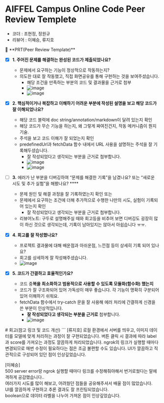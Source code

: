 # AIFFEL Campus Online Code Peer Review Templete
- 코더 : 조현정, 정원규
- 리뷰어 : 이혜승, 류지호


<aside>
🔑 **PRT(Peer Review Template)**

- [x]  **1. 주어진 문제를 해결하는 완성된 코드가 제출되었나요?**
    - 문제에서 요구하는 기능이 정상적으로 작동하는지?
    - 의도한 대로 잘 작동했고, 직접 화면공유를 통해 구현하는 것을 보여주셨습니다.
        - 해당 조건을 만족하는 부분의 코드 및 결과물을 근거로 첨부
        - ![image](https://github.com/user-attachments/assets/dc667674-27cb-4984-9adb-54c8a3f49b7a)
        - ![image](https://github.com/user-attachments/assets/eca6703b-fde1-4bcb-a89a-ee384bd8f402)


- [x]  **2. 핵심적이거나 복잡하고 이해하기 어려운 부분에 작성된 설명을 보고 해당 코드가 잘 이해되었나요?**
    - 해당 코드 블럭에 doc string/annotation/markdown이 달려 있는지 확인
    - 해당 코드가 무슨 기능을 하는지, 왜 그렇게 짜여진건지, 작동 메커니즘이 뭔지 기술.
    - 주석을 보고 코드 이해가 잘 되었는지 확인
    - predefinedUrl과 fetchData 함수 내에서 URL 사용을 설명하는 주석을 잘 기록해두셨습니다.
        - 잘 작성되었다고 생각되는 부분을 근거로 첨부합니다.
        - ![image](https://github.com/user-attachments/assets/b8ba50a2-8263-482c-adbb-1e7e9c3ba012)
        - ![image](https://github.com/user-attachments/assets/3b7c7672-ae81-4928-9642-44b8c189b170)

        
- [ ]  **3.** 에러가 난 부분을 디버깅하여 “문제를 해결한 기록”을 남겼나요? 또는
   “새로운 시도 및 추가 실험”을 해봤나요? ****
    - 문제 원인 및 해결 과정을 잘 기록하였는지 확인 또는
    - 문제에서 요구하는 조건에 더해 추가적으로 수행한 나만의 시도,
    실험이 기록되어 있는지 확인
        - 잘 작성되었다고 생각되는 부분을 근거로 첨부합니다.
    - 리뷰어노트: 구두로 설명해주실 때와 회고등을 비추어 보면 디버깅도 굉장히 많이 하신 것으로 생각되는데, 기록이 남아있지는 않아서 아쉽습니다 ㅠㅠ. 
        
- [x]  **4. 회고를 잘 작성했나요?**
    - 프로젝트 결과물에 대해 배운점과 아쉬운점, 느낀점 등이 상세히 기록 되어 있나요?
    - 회고를 상세하게 잘 작성해주셨습니다.
    - ![image](https://github.com/user-attachments/assets/df193427-aa12-4e9d-8104-43d00e86c0f5)


- [x]  **5. 코드가 간결하고 효율적인가요?**
    - 코드 중**복을 최소화하고 범용적으로 사용할 수 있도록 모듈화(함수화) 했는지**
    - 코드가 잘 구조화되어 있어 가독성이 매우 좋습니다. 각 기능이 명확히 구분되어 있어 이해하기 쉬워요.
    - fetchData 함수에서 try-catch 문을 잘 사용해 에러 처리에 간결하게 신경을 쓴 부분이 인상적입니다.
        - **잘 작성되었다고 생각되는 부분을 근거로** 첨부합니다.
        - ![image](https://github.com/user-attachments/assets/bad49176-7a84-4121-ab19-89aadcd96673)

</aside>
# 회고(참고 링크 및 코드 개선)
```
[류지호]  
로컬 환경에서 서버를 띄우고, 이미지 데이터를 모델에 맞게 처리하는 과정이 잘 구현되었습니다.  
버튼 클릭 시 결과에 따라 label과 score를 가져오는 과정도 깔끔하게 처리되었습니다.  
ngrok의 링크가 실행할 때마다 변경되므로 매번 수정이 필요하다는 점은 조금 불편할 수도 있습니다.  
UI가 깔끔하고 직관적으로 구성되어 있던 점이 인상깊었습니다.  

[이혜승]  
500 server error랑 ngrok 실행할 때마다 링크를 수정해줘야해서 번거로웠다는 말에 격하게 공감했습니다..  
여러가지 시도를 많이 해보고, 어려웠던 점들을 공유해주셔서 배울 점이 많았습니다.  
UI를 깔끔하게 구현하고 추론 결과도 잘 프린팅되었습니다.  
boolean으로 데이터 라벨을 나누어 가져온 점이 인상깊었습니다.    
```
